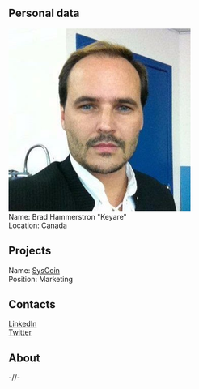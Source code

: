 ## Personal data
![photo](photo/brad_hammerstron.jpg)  
Name: Brad Hammerstron "Keyare"  
Location: Canada  
## Projects 
Name: [SysCoin](../projects/syscoin.md)  
Position: Marketing  
## Contacts
[LinkedIn](https://www.linkedin.com/in/brad-hammerstron-88220329/)  
[Twitter](https://twitter.com/Keyare_)  
## About
-//-
